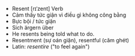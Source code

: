 - Resent [rɪˈzent] Verb  
- Cảm thấy tức giận vì điều gì không công bằng  
- Bực bội / tức giận  
- Sich ärgern über  
- He resents being told what to do.  
- Resentment (sự oán giận), resentful (căm ghét)  
- Latin: *resentire* ("to feel again")